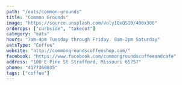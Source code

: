 ```yaml
---
path: "/eats/common-grounds"
title: "Common Grounds"
image: "https://source.unsplash.com/VnlyIQxQS10/400x300"
orderops: ["curbside", "takeout"]
category: "eats"
hours: "7am-4pm Tuesday through Friday. 8am-2pm Saturday"
eatsType: "Coffee"
website: "http://commongroundscoffeeshop.com/"
facebook: "https://www.facebook.com/commongroundscoffeeandcafe"
address: "100 E Pine St Strafford, Missouri 65757"
phone: "4177360035"
tags: ["coffee"]
---
```

